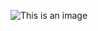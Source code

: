 ![This is an image](https://www.google.co.th/url?sa=i&url=https%3A%2F%2Fth.rs-online.com%2Fweb%2Fp%2Fmicrocontrollers%2F1278157&psig=AOvVaw0v3IY14DrYWpO4bCJYmczI&ust=1645034929767000&source=images&cd=vfe&ved=0CAsQjRxqFwoTCOCnkOimgvYCFQAAAAAdAAAAABAD)

